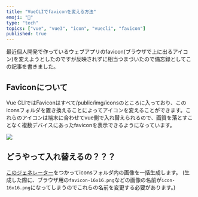 ```yaml
---
title: "VueCLIでfaviconを変える方法"
emoji: "🙂"
type: "tech"
topics: ["vue", "vue3", "icon", "vuecli", "favicon"]
published: true
---
```


最近個人開発で作っているウェブアプリのfavicon(ブラウザで上に出るアイコン)を変えようとしたのですが反映されずに相当つまづいたので備忘録としてこの記事を書きました。

## Faviconについて

Vue CLIではFaviconはすべて/public/img/iconsのところに入っており、このiconsフォルダを置き換えることによってアイコンを変えることができます。これらのアイコンは端末に合わせてvue側で入れ替えられるので、画質を落とすことなく複数デバイスにあったfaviconを表示できるようになっています。

![](https://storage.googleapis.com/zenn-user-upload/b985cbdc84b3-20220318.png) 

## どうやって入れ替えるの？？？ 

[このジェネレーター](https://ao-system.net/favicongenerator/)をつかってiconsフォルダ内の画像を一括生成します。
(生成した際に、ブラウザ用の```favicon-16x16.png```などの画像の名前が```icon-16x16.png```になってしまうのでこれらの名前を変更する必要があります。)

